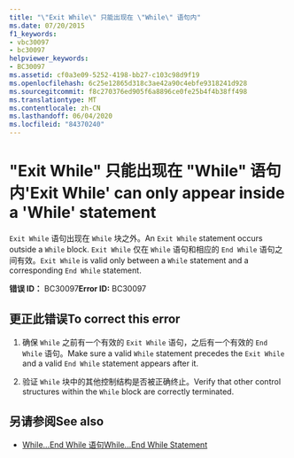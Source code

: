 ```yaml
---
title: "\"Exit While\" 只能出现在 \"While\" 语句内"
ms.date: 07/20/2015
f1_keywords:
- vbc30097
- bc30097
helpviewer_keywords:
- BC30097
ms.assetid: cf0a3e09-5252-4198-bb27-c103c98d9f19
ms.openlocfilehash: 6c25e12865d318c3ae42a90c4ebfe9318241d928
ms.sourcegitcommit: f8c270376ed905f6a8896ce0fe25b4f4b38ff498
ms.translationtype: MT
ms.contentlocale: zh-CN
ms.lasthandoff: 06/04/2020
ms.locfileid: "84370240"
---
```

# <a name="exit-while-can-only-appear-inside-a-while-statement"></a><span data-ttu-id="c4c0e-102">"Exit While" 只能出现在 "While" 语句内</span><span class="sxs-lookup"><span data-stu-id="c4c0e-102">'Exit While' can only appear inside a 'While' statement</span></span>
<span data-ttu-id="c4c0e-103">`Exit While` 语句出现在 `While` 块之外。</span><span class="sxs-lookup"><span data-stu-id="c4c0e-103">An `Exit While` statement occurs outside a `While` block.</span></span> <span data-ttu-id="c4c0e-104">`Exit While` 仅在 `While` 语句和相应的 `End While` 语句之间有效。</span><span class="sxs-lookup"><span data-stu-id="c4c0e-104">`Exit While` is valid only between a `While` statement and a corresponding `End While` statement.</span></span>  
  
 <span data-ttu-id="c4c0e-105">**错误 ID：** BC30097</span><span class="sxs-lookup"><span data-stu-id="c4c0e-105">**Error ID:** BC30097</span></span>  
  
## <a name="to-correct-this-error"></a><span data-ttu-id="c4c0e-106">更正此错误</span><span class="sxs-lookup"><span data-stu-id="c4c0e-106">To correct this error</span></span>  
  
1. <span data-ttu-id="c4c0e-107">确保 `While` 之前有一个有效的 `Exit While` 语句，之后有一个有效的 `End While` 语句。</span><span class="sxs-lookup"><span data-stu-id="c4c0e-107">Make sure a valid `While` statement precedes the `Exit While` and a valid `End While` statement appears after it.</span></span>  
  
2. <span data-ttu-id="c4c0e-108">验证 `While` 块中的其他控制结构是否被正确终止。</span><span class="sxs-lookup"><span data-stu-id="c4c0e-108">Verify that other control structures within the `While` block are correctly terminated.</span></span>  
  
## <a name="see-also"></a><span data-ttu-id="c4c0e-109">另请参阅</span><span class="sxs-lookup"><span data-stu-id="c4c0e-109">See also</span></span>

- [<span data-ttu-id="c4c0e-110">While...End While 语句</span><span class="sxs-lookup"><span data-stu-id="c4c0e-110">While...End While Statement</span></span>](../language-reference/statements/while-end-while-statement.md)
